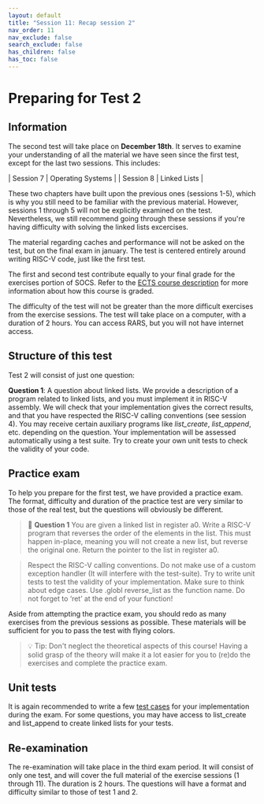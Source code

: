 ```yaml
---
layout: default
title: "Session 11: Recap session 2"
nav_order: 11
nav_exclude: false
search_exclude: false
has_children: false
has_toc: false
---
```


# Preparing for Test 2

## Information

The second test will take place on **December 18th**. It serves to examine your understanding of all the material we have seen since the first test, except for the last two sessions. This includes:

| Session 7 | Operating Systems |
| Session 8 | Linked Lists |

These two chapters have built upon the previous ones (sessions 1-5), which is why you still need to be familiar with the previous material. However, sessions 1 through 5 will not be explicitly examined on the test. Nevertheless, we still recommend going through these sessions if you're having difficulty with solving the linked lists excercises.

The material regarding caches and performance will not be asked on the test, but on the final exam in january. The test is centered entirely around writing RISC-V code, just like the first test.

The first and second test contribute equally to your final grade for the exercises portion of SOCS. Refer to the [ECTS course description](https://onderwijsaanbod.kuleuven.be/syllabi/n/G0Q33CN.htm#activetab=doelstellingen_idp994368) for more information about how this course is graded.

The difficulty of the test will not be greater than the more difficult exercises from the exercise sessions. The test will take place on a computer, with a duration of 2 hours. You can access RARS, but you will not have internet access.

## Structure of this test

Test 2 will consist of just one question:

**Question 1**: A question about linked lists. We provide a description of a program related to linked lists, and you must implement it in RISC-V assembly. We will check that your implementation gives the correct results, and that you have respected the RISC-V calling conventions (see session 4). You may receive certain auxiliary programs like _list_create_, _list_append_, etc. depending on the question. Your implementation will be assessed automatically using a test suite. Try to create your own unit tests to check the validity of your code.

## Practice exam

To help you prepare for the first test, we have provided a practice exam. The format, difficulty and duration of the practice test are very similar to those of the real test, but the questions will obviously be different.

> :pencil: **Question 1**
> You are given a linked list in register a0. Write a RISC-V program that reverses the order of the elements in the list.
> This must happen in-place, meaning you will not create a new list, but reverse the original one.
> Return the pointer to the list in register a0.

> Respect the RISC-V calling conventions. Do not make use of a custom exception handler (It will interfere with the test-suite).
> Try to write unit tests to test the validity of your implementation. Make sure to think about edge cases.
> Use .globl reverse_list as the function name. Do not forget to ‘ret’ at the end of your function!

Aside from attempting the practice exam, you should redo as many exercises from the previous sessions as possible. These materials will be sufficient for you to pass the test with flying colors.

> :bulb: Tip: Don't neglect the theoretical aspects of this course!
> Having a solid grasp of the theory will make it a lot easier for you to
> (re)do the exercises and complete the practice exam.

## Unit tests

It is again recommended to write a few [test cases](https://socs-kul.github.io/exercises/6-recap-1/#writing-unit-tests) for your implementation during the exam. For some questions, you may have access to list_create and list_append to create linked lists for your tests.

## Re-examination

The re-examination will take place in the third exam period. It will consist of only one test, and will cover the full material of the exercise sessions (1 through 11). The duration is 2 hours. The questions will have a format and difficulty similar to those of test 1 and 2.
